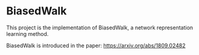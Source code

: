# BiasedWalk
This project is the implementation of BiasedWalk, a network representation learning method.

BiasedWalk is introduced in the paper: https://arxiv.org/abs/1809.02482
